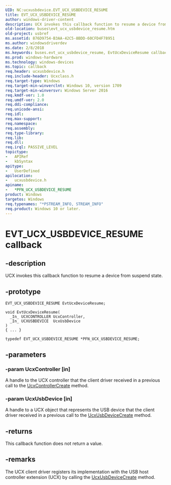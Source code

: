 ```yaml
---
UID: NC:ucxusbdevice.EVT_UCX_USBDEVICE_RESUME
title: EVT_UCX_USBDEVICE_RESUME
author: windows-driver-content
description: UCX invokes this callback function to resume a device from suspend state.
old-location: buses\evt_ucx_usbdevice_resume.htm
old-project: usbref
ms.assetid: 876D9754-B3AA-42C5-8BDD-60CFD4F78951
ms.author: windowsdriverdev
ms.date: 2/8/2018
ms.keywords: buses.evt_ucx_usbdevice_resume, EvtUcxDeviceResume callback function [Buses], EvtUcxDeviceResume, EVT_UCX_USBDEVICE_RESUME, EVT_UCX_USBDEVICE_RESUME, ucxusbdevice/EvtUcxDeviceResume, *PFN_UCX_USBDEVICE_RESUME callback function [Buses], *PFN_UCX_USBDEVICE_RESUME
ms.prod: windows-hardware
ms.technology: windows-devices
ms.topic: callback
req.header: ucxusbdevice.h
req.include-header: Ucxclass.h
req.target-type: Windows
req.target-min-winverclnt: Windows 10, version 1709
req.target-min-winversvr: Windows Server 2016
req.kmdf-ver: 1.0
req.umdf-ver: 2.0
req.ddi-compliance: 
req.unicode-ansi: 
req.idl: 
req.max-support: 
req.namespace: 
req.assembly: 
req.type-library: 
req.lib: 
req.dll: 
req.irql: PASSIVE_LEVEL
topictype:
-	APIRef
-	kbSyntax
apitype:
-	UserDefined
apilocation:
-	ucxusbdevice.h
apiname:
-	*PFN_UCX_USBDEVICE_RESUME
product: Windows
targetos: Windows
req.typenames: "*PSTREAM_INFO, STREAM_INFO"
req.product: Windows 10 or later.
---
```


# EVT_UCX_USBDEVICE_RESUME callback


## -description


UCX invokes this callback function to resume a device from suspend state.


## -prototype


````
EVT_UCX_USBDEVICE_RESUME EvtUcxDeviceResume;

void EvtUcxDeviceResume(
  _In_ UCXCONTROLLER UcxController,
  _In_ UCXUSBDEVICE  UcxUsbDevice
)
{ ... }

typedef EVT_UCX_USBDEVICE_RESUME *PFN_UCX_USBDEVICE_RESUME;
````


## -parameters




### -param UcxController [in]

 A handle to the UCX controller that the client driver received in a previous call to  the <a href="https://msdn.microsoft.com/library/windows/hardware/mt188033">UcxControllerCreate</a> method.


### -param UcxUsbDevice [in]

A handle to a UCX object that represents the USB device that the client driver received in a previous call to the <a href="..\ucxusbdevice\nf-ucxusbdevice-ucxusbdevicecreate.md">UcxUsbDeviceCreate</a> method.


## -returns



This callback function does not return a value.




## -remarks



The UCX client driver registers its implementation with the USB host controller extension (UCX) by calling the <a href="..\ucxusbdevice\nf-ucxusbdevice-ucxusbdevicecreate.md">UcxUsbDeviceCreate</a> method.



